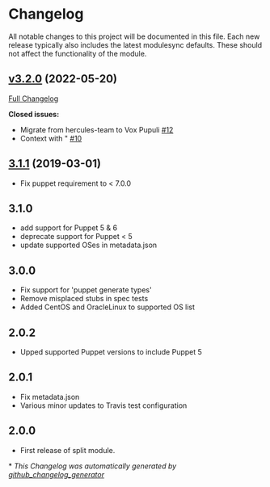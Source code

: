 # Changelog

All notable changes to this project will be documented in this file.
Each new release typically also includes the latest modulesync defaults.
These should not affect the functionality of the module.

## [v3.2.0](https://github.com/voxpupuli/puppet-augeasproviders_apache/tree/v3.2.0) (2022-05-20)

[Full Changelog](https://github.com/voxpupuli/puppet-augeasproviders_apache/compare/3.1.1...v3.2.0)

**Closed issues:**

- Migrate from hercules-team to Vox Pupuli [\#12](https://github.com/voxpupuli/puppet-augeasproviders_apache/issues/12)
- Context with " [\#10](https://github.com/voxpupuli/puppet-augeasproviders_apache/issues/10)

## [3.1.1](https://github.com/voxpupuli/puppet-augeasproviders_apache/tree/3.1.1) (2019-03-01)

- Fix puppet requirement to < 7.0.0

## 3.1.0

- add support for Puppet 5 & 6
- deprecate support for Puppet < 5
- update supported OSes in metadata.json

## 3.0.0

- Fix support for 'puppet generate types'
- Remove misplaced stubs in spec tests
- Added CentOS and OracleLinux to supported OS list

## 2.0.2

- Upped supported Puppet versions to include Puppet 5

## 2.0.1

- Fix metadata.json
- Various minor updates to Travis test configuration

## 2.0.0

- First release of split module.


\* *This Changelog was automatically generated by [github_changelog_generator](https://github.com/github-changelog-generator/github-changelog-generator)*
